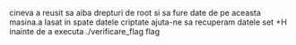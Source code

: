 cineva a reusit sa aiba drepturi de root si sa fure date de pe aceasta masina.a lasat in spate datele criptate
ajuta-ne sa recuperam datele
set +H inainte de a executa ./verificare_flag flag
